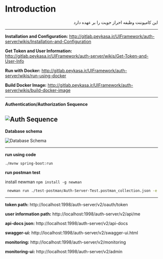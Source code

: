 # Introduction

<div dir="rtl" align="right">
این کامپوننت وظیفه احراز حویت را بر عهده دارد
</div>

----




**Installation and Configuration:**
http://gitlab.peykasa.ir/UIFramework/auth-server/wikis/Installation-and-Configuration

**Get Token and User Information:**
http://gitlab.peykasa.ir/UIFramework/auth-server/wikis/Get-Token-and-User-Info


**Run with Docker:**
http://gitlab.peykasa.ir/UIFramework/auth-server/wikis/run-using-docker

**Build Docker Image:**
http://gitlab.peykasa.ir/UIFramework/auth-server/wikis/build-docker-image

----
**Authentication/Authorization Sequence**

![Auth Sequence](/doc/auth-seq.png)
----

**Database schema**

![Database Schema](/doc/erd.png)

----

**run using code**
```
./mvnw spring-boot:run
````
**run postman test**

install newman `npm install -g newman`
````bash
 newman run ./test-postman/Auth-Server-Test.postman_collection.json -e ./test-postman/Auth-Server-Test-Development.postman_environment.json 
````
----

**token path:** http://localhost:1998/auth-server/v2/oauth/token

**user information path:** http://localhost:1998/auth-server/v2/api/me

**api-docs json:** http://localhost:1998/auth-server/v2/api-docs

**swagger-ui:** http://localhost:1998/auth-server/v2/swagger-ui.html

**monitoring:** http://localhost:1998/auth-server/v2/monitoring

**monitoring-ui:** http://localhost:1998/auth-server/v2/admin
